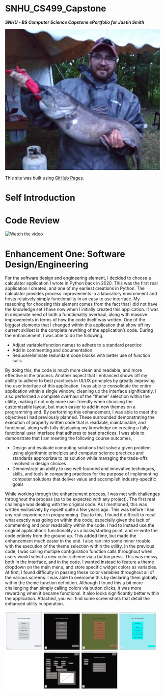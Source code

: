 # SNHU_CS499_Capstone
***SNHU - BS Computer Science Capstone ePortfolio for Justin Smith***

![Justin Smith with Catfish in 2019 - Lake Champlain, VT](./Pictures/catfish.jpg)

This site was built using [GitHub Pages](https://pages.github.com/).

# Self Introduction



# Code Review
[![Watch the video](https://img.youtube.com/vi/5JeJtqMttag/0.jpg)](https://www.youtube.com/watch?v=5JeJtqMttag)

# Enhancement One: Software Design/Engineering
For the software design and engineering element, I decided to choose a calculator application I wrote in Python back in 2020. This was the first real application I created, and one of my earliest creations in Python. The calculator provides process improvements in a laboratory environment and hosts relatively simply functionality in an easy to use interface. 
	My reasoning for choosing this element comes from the fact that I did not have the knowledge set I have now when I initially created this application. It was in desperate need of both a functionality overhaul, along with massive improvements in terms of how the code itself was written. One of the biggest elements that I changed within this application that show off my current skillset is the complete rewriting of the application’s code. During the enhancement, I was able to do the following,
*	Adjust variable/function names to adhere to a standard practice
*	Add in commenting and documentation
*	Reduce/eliminate redundant code blocks with better use of function calls

By doing this, the code is much more clean and readable, and more effective in the process. 
Another aspect that I enhanced shows off my ability to adhere to best practices in UI/UX principles by greatly improving the user interface of this application. I was able to consolidate the entire application within a single window, cleaning up the interface significantly. I also performed a complete overhaul of the “theme” selection within the utility, making it not only more user friendly when choosing the customizable layout, but much easier to add in new themes on a programming end. 
By performing this enhancement, I was able to meet the objectives I had previously planned. These surrounded demonstrating the execution of properly written code that is readable, maintainable, and functional, along with fully displaying my knowledge on creating a fully functional user interface that adheres to best practices. I was able to demonstrate that I am meeting the following course outcomes,

* Design and evaluate computing solutions that solve a given problem using algorithmic principles and computer science practices and standards appropriate to its solution while managing the trade-offs involved in design choices
* Demonstrate an ability to use well-founded and innovative techniques, skills, and tools in computing practices for the purpose of implementing computer solutions that deliver value and accomplish industry-specific goals
  
While working through the enhancement process, I was met with challenges throughout the process (as to be expected with any project). The first real challenge was dealing with the original code. As I mentioned, this was written exclusively by myself quite a few years ago. This was before I had any real experience in programming. Due to this, I found it difficult to recall what exactly was going on within this code, especially given the lack of commenting and poor readability within the code. I had to instead use the original application’s functionality as a basis/starting point, and re-write the code entirely from the ground up. This added time, but made the enhancement much easier in the end. 
I also ran into some minor trouble with the execution of the theme selection within the utility. In the previous code, I was calling multiple configuration function calls throughout when users would select a new color scheme via a button press. This was messy, both in the interface, and in the code. I wanted instead to feature a theme dropdown on the main menu, and store specific widget colors as variables. At first, I found difficulty in passing these color variables throughout all of the various screens. I was able to overcome this by declaring them globally within the theme function definition. Although I found this a bit more challenging than simply calling colors via button clicks, it was more rewarding when it became functional. It also looks significantly better within the application. 
Attached, you will find some screenshots that detail the enhanced utility in operation. 

![Calculator Demo Screens](./Pictures/Calc_Demo.JPG)





